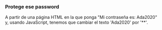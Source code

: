 ### Protege ese password
A partir de una página HTML en la que ponga "Mi contraseña es: Ada2020" y, usando JavaScript, tenemos que cambiar el texto 'Ada2020' por '**'.